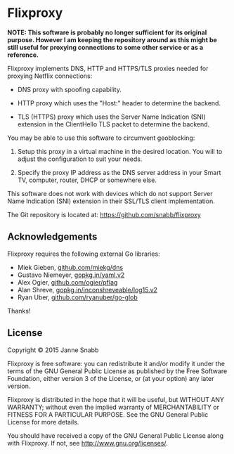 Flixproxy
=========

**NOTE: This software is probably no longer sufficient for its original
purpose. However I am keeping the repository around as this might be still
useful for proxying connections to some other service or as a reference.**

Flixproxy implements DNS, HTTP and HTTPS/TLS proxies needed for proxying
Netflix connections:

 - DNS proxy with spoofing capability.

 - HTTP proxy which uses the "Host:" header to determine the backend.

 - TLS (HTTPS) proxy which uses the Server Name Indication (SNI) extension
   in the ClientHello TLS packet to determine the backend.

You may be able to use this software to circumvent geoblocking:

1. Setup this proxy in a virtual machine in the desired location. You will
to adjust the configuration to suit your needs.

2. Specify the proxy IP address as the DNS server address in your Smart TV, computer,
router, DHCP or somewhere else.

This software does not work with devices which do not support Server Name
Indication (SNI) extension in their SSL/TLS client implementation.

The Git repository is located at: https://github.com/snabb/flixproxy


Acknowledgements
----------------

Flixproxy requires the following external Go libraries:

- Miek Gieben, [github.com/miekg/dns](https://github.com/miekg/dns)
- Gustavo Niemeyer, [gopkg.in/yaml.v2](https://github.com/go-yaml/yaml)
- Alex Ogier, [github.com/ogier/pflag](https://github.com/ogier/pflag)
- Alan Shreve, [gopkg.in/inconshreveable/log15.v2](https://github.com/inconshreveable/log15)
- Ryan Uber, [github.com/ryanuber/go-glob](https://github.com/ryanuber/go-glob)

Thanks!


License
-------

Copyright © 2015 Janne Snabb <snabb AT epipe.com>

Flixproxy is free software: you can redistribute it and/or modify
it under the terms of the GNU General Public License as published by
the Free Software Foundation, either version 3 of the License, or
(at your option) any later version.

Flixproxy is distributed in the hope that it will be useful,
but WITHOUT ANY WARRANTY; without even the implied warranty of
MERCHANTABILITY or FITNESS FOR A PARTICULAR PURPOSE. See the
GNU General Public License for more details.

You should have received a copy of the GNU General Public License
along with Flixproxy. If not, see <http://www.gnu.org/licenses/>.

